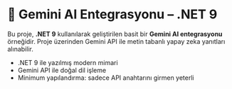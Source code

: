 # 🤖 Gemini AI Entegrasyonu – .NET 9

Bu proje, **.NET 9** kullanılarak geliştirilen basit bir **Gemini AI entegrasyonu** örneğidir. Proje üzerinden Gemini API ile metin tabanlı yapay zeka yanıtları alınabilir.

- .NET 9 ile yazılmış modern mimari
- Gemini API ile doğal dil işleme
- Minimum yapılandırma: sadece API anahtarını girmen yeterli




